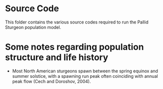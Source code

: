 # Source Code

This folder contains the various source codes required to run the Pallid Sturgeon population model. 

# Some notes regarding population structure and life history
* Most North American sturgeons spawn between the spring equinox and summer solstice, with a spawning run peak often coinciding with annual peak flow (Cech and Doroshov, 2004). 